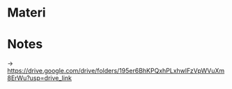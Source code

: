 # Materi
# Notes
-> https://drive.google.com/drive/folders/195er6BhKPQxhPLxhwlFzVpWVuXm8ErWu?usp=drive_link
